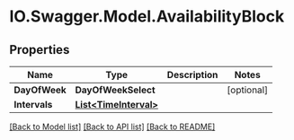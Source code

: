 # IO.Swagger.Model.AvailabilityBlock
## Properties

Name | Type | Description | Notes
------------ | ------------- | ------------- | -------------
**DayOfWeek** | **DayOfWeekSelect** |  | [optional] 
**Intervals** | [**List&lt;TimeInterval&gt;**](TimeInterval.md) |  | 

[[Back to Model list]](../README.md#documentation-for-models) [[Back to API list]](../README.md#documentation-for-api-endpoints) [[Back to README]](../README.md)

